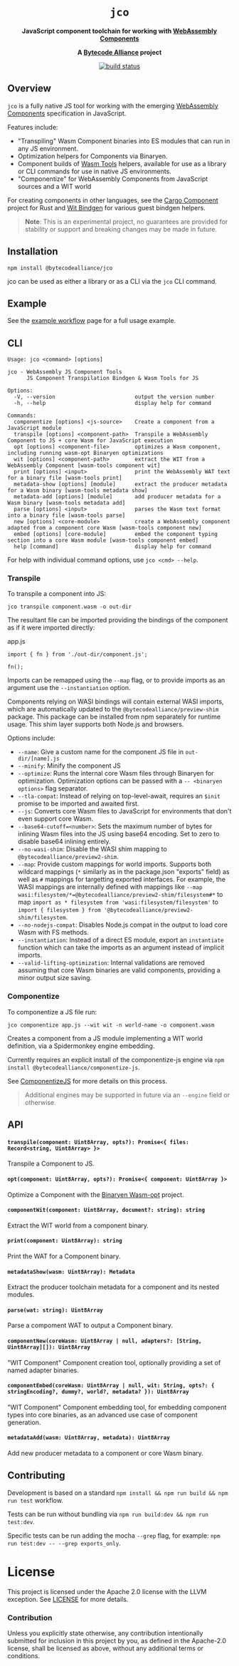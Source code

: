 <div align="center">
  <h1><code>jco</code></h1>

  <p>
    <strong>JavaScript component toolchain for working with <a href="https://github.com/WebAssembly/component-model">WebAssembly Components</a></strong>
  </p>

  <strong>A <a href="https://bytecodealliance.org/">Bytecode Alliance</a> project</strong>

  <p>
    <a href="https://github.com/bytecodealliance/jco/actions?query=workflow%3ACI"><img src="https://github.com/bytecodealliance/jco/workflows/CI/badge.svg" alt="build status" /></a>
  </p>
</div>

## Overview

`jco` is a fully native JS tool for working with the emerging [WebAssembly Components](https://github.com/WebAssembly/component-model) specification in JavaScript.

Features include:

* "Transpiling" Wasm Component binaries into ES modules that can run in any JS environment.
* Optimization helpers for Components via Binaryen.
* Component builds of [Wasm Tools](https://github.com/bytecodealliance/wasm-tools) helpers, available for use as a library or CLI commands for use in native JS environments.
* "Componentize" for WebAssembly Components from JavaScript sources and a WIT world

For creating components in other languages, see the [Cargo Component](https://github.com/bytecodealliance/cargo-Component) project for Rust and [Wit Bindgen](https://github.com/bytecodealliance/wit-bindgen) for various guest bindgen helpers.

> **Note**: This is an experimental project, no guarantees are provided for stability or support and breaking changes may be made in future.

## Installation

```shell
npm install @bytecodealliance/jco
```

jco can be used as either a library or as a CLI via the `jco` CLI command.

## Example

See the [example workflow](EXAMPLE.md) page for a full usage example.

## CLI

```shell
Usage: jco <command> [options]

jco - WebAssembly JS Component Tools
      JS Component Transpilation Bindgen & Wasm Tools for JS

Options:
  -V, --version                         output the version number
  -h, --help                            display help for command

Commands:
  componentize [options] <js-source>    Create a component from a JavaScript module
  transpile [options] <component-path>  Transpile a WebAssembly Component to JS + core Wasm for JavaScript execution
  opt [options] <component-file>        optimizes a Wasm component, including running wasm-opt Binaryen optimizations
  wit [options] <component-path>        extract the WIT from a WebAssembly Component [wasm-tools component wit]
  print [options] <input>               print the WebAssembly WAT text for a binary file [wasm-tools print]
  metadata-show [options] [module]      extract the producer metadata for a Wasm binary [wasm-tools metadata show]
  metadata-add [options] [module]       add producer metadata for a Wasm binary [wasm-tools metadata add]
  parse [options] <input>               parses the Wasm text format into a binary file [wasm-tools parse]
  new [options] <core-module>           create a WebAssembly component adapted from a component core Wasm [wasm-tools component new]
  embed [options] [core-module]         embed the component typing section into a core Wasm module [wasm-tools component embed]
  help [command]                        display help for command
```

For help with individual command options, use `jco <cmd> --help`.

### Transpile

To transpile a component into JS:

```
jco transpile component.wasm -o out-dir
```

The resultant file can be imported providing the bindings of the component as if it were imported directly:

app.js
```
import { fn } from './out-dir/component.js';

fn();
```

Imports can be remapped using the `--map` flag, or to provide imports as an argument use the `--instantiation` option.

Components relying on WASI bindings will contain external WASI imports, which are automatically updated
to the `@bytecodealliance/preview-shim` package. This package can be installed from npm separately for
runtime usage. This shim layer supports both Node.js and browsers.

Options include:
* `--name`: Give a custom name for the component JS file in `out-dir/[name].js`
* `--minify`: Minify the component JS
* `--optimize`: Runs the internal core Wasm files through Binaryen for optimization. Optimization options can be passed with a `-- <binaryen options>` flag separator.
* `--tla-compat`: Instead of relying on top-level-await, requires an `$init` promise to be imported and awaited first.
* `--js`: Converts core Wasm files to JavaScript for environments that don't even support core Wasm.
* `--base64-cutoff=<number>`: Sets the maximum number of bytes for inlining Wasm files into the JS using base64 encoding. Set to zero to disable base64 inlining entirely.
* `--no-wasi-shim`: Disable the WASI shim mapping to `@bytecodealliance/preview2-shim`.
* `--map`: Provide custom mappings for world imports. Supports both wildcard mappings (`*` similarly as in the package.json "exports" field) as well as `#` mappings for targetting exported interfaces. For example, the WASI mappings are internally defined with mappings like `--map wasi:filesystem/*=@bytecodealliance/preview2-shim/filesystem#*` to map `import as * filesystem from 'wasi:filesystem/filesystem'` to `import { filesystem } from '@bytecodealliance/preview2-shim/filesystem`.
* `--no-nodejs-compat`: Disables Node.js compat in the output to load core Wasm with FS methods.
* `--instantiation`: Instead of a direct ES module, export an `instantiate` function which can take the imports as an argument instead of implicit imports.
* `--valid-lifting-optimization`: Internal validations are removed assuming that core Wasm binaries are valid components, providing a minor output size saving.

### Componentize

To componentize a JS file run:

```
jco componentize app.js --wit wit -n world-name -o component.wasm
```

Creates a component from a JS module implementing a WIT world definition, via a Spidermonkey engine embedding.

Currently requires an explicit install of the componentize-js engine via `npm install @bytecodealliance/componentize-js`.

See [ComponentizeJS](https://github.com/bytecodealliance/componentize-js) for more details on this process.

> Additional engines may be supported in future via an `--engine` field or otherwise.

## API

#### `transpile(component: Uint8Array, opts?): Promise<{ files: Record<string, Uint8Array> }>`

Transpile a Component to JS.

#### `opt(component: Uint8Array, opts?): Promise<{ component: Uint8Array }>`

Optimize a Component with the [Binaryen Wasm-opt](https://www.npmjs.com/package/binaryen) project.

#### `componentWit(component: Uint8Array, document?: string): string`

Extract the WIT world from a component binary.

#### `print(component: Uint8Array): string`

Print the WAT for a Component binary.

#### `metadataShow(wasm: Uint8Array): Metadata`

Extract the producer toolchain metadata for a component and its nested modules.

#### `parse(wat: string): Uint8Array`

Parse a compoment WAT to output a Component binary.

#### `componentNew(coreWasm: Uint8Array | null, adapters?: [String, Uint8Array][]): Uint8Array`

"WIT Component" Component creation tool, optionally providing a set of named adapter binaries.

#### `componentEmbed(coreWasm: Uint8Array | null, wit: String, opts?: { stringEncoding?, dummy?, world?, metadata? }): Uint8Array`

"WIT Component" Component embedding tool, for embedding component types into core binaries, as an advanced use case of component generation.

#### `metadataAdd(wasm: Uint8Array, metadata): Uint8Array`

Add new producer metadata to a component or core Wasm binary.

## Contributing

Development is based on a standard `npm install && npm run build && npm run test` workflow.

Tests can be run without bundling via `npm run build:dev && npm run test:dev`.

Specific tests can be run adding the mocha `--grep` flag, for example: `npm run test:dev -- --grep exports_only`.

# License

This project is licensed under the Apache 2.0 license with the LLVM exception.
See [LICENSE](LICENSE) for more details.

### Contribution

Unless you explicitly state otherwise, any contribution intentionally submitted
for inclusion in this project by you, as defined in the Apache-2.0 license,
shall be licensed as above, without any additional terms or conditions.